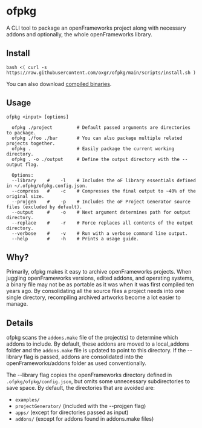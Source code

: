 # ofpkg
A CLI tool to package an openFrameworks project along with necessary addons and optionally, the whole openFrameworks library.

## Install

```
bash <( curl -s https://raw.githubusercontent.com/oxgr/ofpkg/main/scripts/install.sh )
```

You can also download [compiled binaries](https://github.com/oxgr/ofpkg/releases/).

## Usage
```
ofpkg <input> [options]

  ofpkg ./project         # Default passed arguments are directories to package.
  ofpkg ./foo ./bar       # You can also package multiple related projects together.
  ofpkg .                 # Easily package the current working directory.
  ofpkg . -o ./output     # Define the output directory with the --output flag.
  
  Options:
  --library    #    -l    # Includes the oF library essentials defined in ~/.ofpkg/ofpkg.config.json.
  --compress   #    -c    # Compresses the final output to ~40% of the original size.
  --projgen    #    -p    # Includes the oF Project Generator source files (excluded by default).
  --output     #    -o    # Next argument determines path for output directory.
  --replace    #    -r    # Force replaces all contents of the output directory.
  --verbose    #    -v    # Run with a verbose command line output.
  --help       #    -h    # Prints a usage guide.
```

## Why?
Primarily, ofpkg makes it easy to archive openFrameworks projects. When juggling openFrameworks versions, edited addons, and operating systems, a binary file may not be as portable as it was when it was first compiled ten years ago. By consolidating all the source files a project needs into one single directory, recompiling archived artworks become a lot easier to manage.

## Details
ofpkg scans the `addons.make` file of the project(s) to determine which addons to include. By default, these addons are moved to a local_addons folder and the `addons.make` file is updated to point to this directory. If the --library flag is passed, addons are consolidated into the openFrameworks/addons folder as used conventionally.

The --library flag copies the openFrameworks directory defined in `.ofpkg/ofpkg/config.json`, but omits some unnecessary subdirectories to save space. By default, the directories that are avoided are:
- `examples/`
- `projectGenerator/` (included with the --projgen flag)
- `apps/` (except for directories passed as input)
- `addons/` (except for addons found in addons.make files)